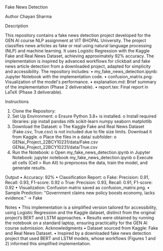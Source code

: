 Fake News Detection

Author
Chayan Sharma

Description

This repository contains a fake news detection project developed for the GEN AI course NLP assignment at VIT BHOPAL University. The project classifies news articles as fake or real using natural language processing (NLP) and machine learning. It uses Logistic Regression with the Kaggle Fake and Real News Dataset, achieving approximately 92% accuracy. The implementation is inspired by advanced workflows for clickbait and fake news article detection from a downloaded project, adapted for simplicity and accessibility.
The repository includes:
•	my_fake_news_detection.ipynb: Jupyter Notebook with the implementation code.
•	confusion_matrix.png: Visualization of the model's performance.
•	explanation.md: Brief summary of the implementation (Phase 2 deliverable).
•	report.tex: Final report in LaTeX (Phase 3 deliverable).

Instructions

1.	Clone the Repository:
2.	Set Up Environment:
o	Ensure Python 3.8+ is installed.
o	Install required libraries:
pip install pandas nltk scikit-learn numpy seaborn matplotlib
3.	Download the Dataset:
o	The Kaggle Fake and Real News Dataset (Fake.csv, True.csv) is not included due to file size limits. Download it from Kaggle.
o	Place the files in a data/ subfolder:
o	GENai_Project_22BCY10231/data/Fake.csv
GENai_Project_22BCY10231/data/True.csv
4.	Run the Notebook:
o	Open my_fake_news_detection.ipynb in Jupyter Notebook:
jupyter notebook my_fake_news_detection.ipynb
o	Execute all cells (Cell > Run All) to preprocess the data, train the model, and generate results.

Output
•	Accuracy: 92%
•	Classification Report:
o	Fake: Precision: 0.91, Recall: 0.93, F1-score: 0.92
o	True: Precision: 0.93, Recall: 0.91, F1-score: 0.92
•	Visualization: Confusion matrix saved as confusion_matrix.png.
•	Sample Prediction: "Government claims new policy boosts economy, lacks evidence." → Fake

Notes
•	This implementation is a simplified version tailored for accessibility, using Logistic Regression and the Kaggle dataset, distinct from the original project’s BERT and LSTM approaches.
•	Results were obtained by running the notebook on a standard laptop, ensuring practicality for the GEN AI course submission.
Acknowledgments
•	Dataset sourced from Kaggle: Fake and Real News Dataset.
•	Inspired by a downloaded fake news detection project that used BERT and LSTM models, whose workflows (Figures 1 and 2) informed this simplified implementation.

